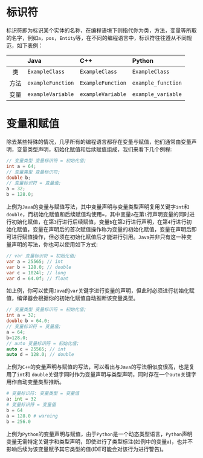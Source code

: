 # 标识符

标识符即为标识某个实体的名称，在编程语境下则指代你为类，方法，变量等所取的名字，例如`a`，`pos`，`Entity`等，在不同的编程语言中，标识符往往遵从不同规范，如下表例：

|   | Java | C++ | Python |
| :---: | :--- | :--- | :--- |
| 类 | `ExampleClass` | `ExampleClass` | `ExampleClass` |
| 方法 | `exampleFunction` | `ExampleFunction` | `example_function` |
| 变量 | `exampleVariable` | `exampleVariable` | `example_variable` |

# 变量和赋值

除去某些特殊的情况，几乎所有的编程语言都存在变量与赋值，他们通常由变量声明，变量类型声明，初始化赋值和后续赋值组成，我们来看下几个例程:
```java
// 变量类型 变量标识符 = 初始化值;
int a = 64;
// 变量类型 变量标识符;
double b;
// 变量标识符 = 变量值;
a = 32;
b = 128.0;
```
上例为`Java`的变量与赋值写法，其中变量声明与变量类型声明复用关键字`int`和`double`，而初始化赋值和后续赋值均使用`=`，其中变量`a`在第`1`行声明变量的同时进行初始化赋值，在第`3`行进行后续赋值，变量`b`在第`2`行进行声明，在第`4`行进行初始化赋值，变量在声明后的首次赋值操作称为变量的初始化赋值，变量在声明后即可进行赋值操作，但必须在初始化赋值后才能进行引用。`Java`并非只有这一种变量声明的写法，你也可以使用如下方式:
```java
// var 变量标识符 = 初始化值;
var a = 25565; // int
var b = 128.0; // double
var c = 1024l; // long
var d = 64.0f; // float
```
如上例，你可以使用`Java`的`var`关键字进行变量的声明，但此时必须进行初始化赋值，编译器会根据你的初始化赋值自动推断该变量类型。
```cpp
// 变量类型 变量标识符 = 初始化值;
int a = 32;
double b = 64.0;
// 变量标识符 = 变量值;
a = 64;
b=128.0;
// auto 变量标识符 = 初始化值;
auto c = 25565; // int
auto d = 128.0; // double
```
上例为`C++`的变量声明与赋值的写法，可以看出与`Java`的写法相似度很高，也是复用了`int`和 `double`关键字同时作为变量声明与类型声明，同时存在一个`auto`关键字用作自动变量类型推断。
```python
# 变量标识符: 变量类型 = 变量值
a: int = 32
# 变量标识符 = 变量值
b = 64
a = 128.0 # warning
b = 256.0
```
上例为`Python`的变量声明与赋值，由于`Python`是一个动态类型语言，`Python`声明变量无需特定关键字和类型声明，即使进行了类型标注(如例中的变量`a`)，也并不影响后续为该变量赋予其它类型的值(IDE可能会对该行为进行警告)。